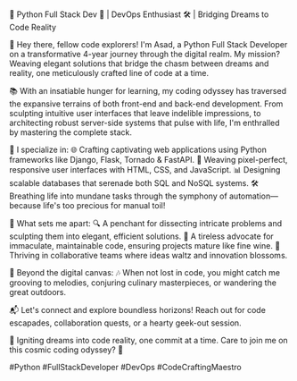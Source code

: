 🐍 Python Full Stack Dev 🚀 | DevOps Enthusiast 🛠️ | Bridging Dreams to Code Reality

👋 Hey there, fellow code explorers! I'm Asad, a Python Full Stack Developer on a transformative 4-year journey through the digital realm. My mission? Weaving elegant solutions that bridge the chasm between dreams and reality, one meticulously crafted line of code at a time.

📚 With an insatiable hunger for learning, my coding odyssey has traversed the expansive terrains of both front-end and back-end development. From sculpting intuitive user interfaces that leave indelible impressions, to architecting robust server-side systems that pulse with life, I'm enthralled by mastering the complete stack.

🎯 I specialize in:
🌐 Crafting captivating web applications using Python frameworks like Django, Flask, Tornado & FastAPI.
🎨 Weaving pixel-perfect, responsive user interfaces with HTML, CSS, and JavaScript.
📊 Designing scalable databases that serenade both SQL and NoSQL systems.
🛠️ Breathing life into mundane tasks through the symphony of automation—because life's too precious for manual toil!

🌟 What sets me apart:
🔍 A penchant for dissecting intricate problems and sculpting them into elegant, efficient solutions.
🔄 A tireless advocate for immaculate, maintainable code, ensuring projects mature like fine wine.
🤝 Thriving in collaborative teams where ideas waltz and innovation blossoms.

🌌 Beyond the digital canvas:
🎶 When not lost in code, you might catch me grooving to melodies, conjuring culinary masterpieces, or wandering the great outdoors.

📬 Let's connect and explore boundless horizons! Reach out for code escapades, collaboration quests, or a hearty geek-out session.

🚀 Igniting dreams into code reality, one commit at a time. Care to join me on this cosmic coding odyssey? 🚀

#Python #FullStackDeveloper #DevOps #CodeCraftingMaestro
